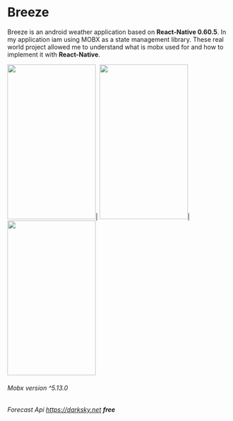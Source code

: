 # Breeze
Breeze is an android weather application based on **React-Native 0.60.5**. In my application iam using MOBX as a
state management library. These real world project allowed me to understand what is mobx used for
and how to implement it with **React-Native**.

<img src="https://user-images.githubusercontent.com/18750476/64734855-1faa3a00-d4f0-11e9-8bf6-fc2b1adb4f3a.png" data-canonical-src="https://user-images.githubusercontent.com/18750476/64734855-1faa3a00-d4f0-11e9-8bf6-fc2b1adb4f3a.png" width="200" height="350" />| 
<img src="https://user-images.githubusercontent.com/18750476/64734863-25a01b00-d4f0-11e9-99a7-dedb7ca79d36.png" data-canonical-src="https://user-images.githubusercontent.com/18750476/64734863-25a01b00-d4f0-11e9-99a7-dedb7ca79d36.png" width="200" height="350" />| 
<img src="https://user-images.githubusercontent.com/18750476/64734872-28027500-d4f0-11e9-9c20-b1766e64f30d.png" data-canonical-src="https://user-images.githubusercontent.com/18750476/64734872-28027500-d4f0-11e9-9c20-b1766e64f30d.png" width="200" height="350" />

###### Mobx version ^5.13.0
###### Forecast Api https://darksky.net **free**
